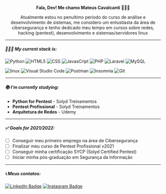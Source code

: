 <p align="center"> <b>Fala, Dev! Me chamo Mateus Cavalcanti</b> 🕵🏻‍♂️ </p>
<p align="center">Atualmente estou no penultimo período do curso de análise e desenvolvimento de sistemas, me considero um entustiasta da área de cibersegurança e tenho dedicado meu tempo em cursos sobre redes, hacking (pentest), desenvolvimento e sistemas/servidores linux</p>
<hr>

##### 👨🏻‍💻 My current stack is:

![Python](https://img.shields.io/badge/-Python-000000?style=flat&logo=python&logoColor=FFFFFF)
![HTML5](https://img.shields.io/badge/-HTML5-000000?style=flat&logo=HTML5&logoColor=FFFFFF)
![CSS](https://img.shields.io/badge/-CSS-000000?style=flat&logo=CSS3&logoColor=FFFFFF)
![JavasCript](https://img.shields.io/badge/-JavaScript-000000?style=flat&logo=Javascript&logoColor=FFFFFF)
![PHP](https://img.shields.io/badge/-PHP-000000?style=flat&logo=PHP&logoColor=FFFFFF)
![Laravel](https://img.shields.io/badge/-laravel-000000?style=flat&logo=laravel&logoColor=FFFFFF)
![MySQL](https://img.shields.io/badge/-MySQL-000000?style=flat&logo=mysql&logoColor=FFFFFF)

![linux](https://img.shields.io/badge/-Linux-000000?style=flat&logo=linux&logoColor=FFFFFF)
![Visual Studio Code](https://img.shields.io/badge/-Vscode-000000?style=flat&logo=visual-studio-code&logoColor=FFFFFF)
![Postman](https://img.shields.io/badge/-Postman-000000?style=flat&logo=postman&logoColor=FFFFFF)
![Insomnia](https://img.shields.io/badge/-Insomnia-000000?style=flat&logo=insomnia)
![Git](https://img.shields.io/badge/-Git-000000?style=flat&logo=git&logoColor=FFFFFF)

<hr>

##### 📚 I’m currently studying:

- <b>Python for Pentest</b> - Solyd Treinamentos
- <b>Pentest Profissional</b> - Solyd Treinamentos
- <b>Arquitetura de Redes</b> - Udemy

<hr>

##### ✅ Goals for 2021/2022:

- [ ] Conseguir meu primeiro emprego na área de Cibersegurança
- [ ] Finalizar meu curso de Pentest Profissional v2021
- [ ] Conseguir minha certificação SYCP (Solyd Certified Pentest)
- [ ] Iniciar minha pós-graduação em Segurança da Informação

<hr>

##### 📞 Meus contatos:

[![LinkedIn Badge](https://img.shields.io/badge/-Mateus%20Cavalcanti-blue?style=social&logo=Linkedin&logoColor=282a36&link=https://www.linkedin.com/in/mateus-cavalcanti-931381202/)](https://www.linkedin.com/in/mateus-cavalcanti-931381202/)
[![Instagram Badge](https://img.shields.io/badge/-cavalcan7i-blue?style=social&logo=Instagram&logoColor=282a36&link=https://instagram.com/cavalcan7i_?igshid=nghyctqc3gxs)](https://instagram.com/cavalcan7i_?igshid=nghyctqc3gxs)
